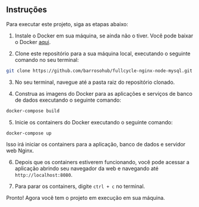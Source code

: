 ## Instruções

Para executar este projeto, siga as etapas abaixo:

1. Instale o Docker em sua máquina, se ainda não o tiver. Você pode baixar o Docker [aqui](https://www.docker.com/get-started).

2. Clone este repositório para a sua máquina local, executando o seguinte comando no seu terminal:

```bash
git clone https://github.com/barrosohub/fullcycle-nginx-node-mysql.git
```

3. No seu terminal, navegue até a pasta raiz do repositório clonado.

4. Construa as imagens do Docker para as aplicações e serviços de banco de dados executando o seguinte comando:

```bash
docker-compose build
```

5. Inicie os containers do Docker executando o seguinte comando:

```bash
docker-compose up
```

Isso irá iniciar os containers para a aplicação, banco de dados e servidor web Nginx.

6. Depois que os containers estiverem funcionando, você pode acessar a aplicação abrindo seu navegador da web e navegando até `http://localhost:8080`.

7. Para parar os containers, digite `ctrl + c` no terminal.

Pronto! Agora você tem o projeto em execução em sua máquina.

